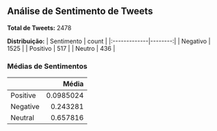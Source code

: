 ## Análise de Sentimento de Tweets

**Total de Tweets:** 2478

**Distribuição:**
| Sentimento   |   count |
|:-------------|--------:|
| Negativo     |    1525 |
| Positivo     |     517 |
| Neutro       |     436 |


### Médias de Sentimentos

|          |     Média |
|:---------|----------:|
| Positive | 0.0985024 |
| Negative | 0.243281  |
| Neutral  | 0.657816  |